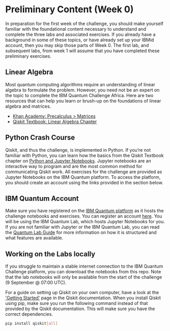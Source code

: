 # Preliminary Content (Week 0)

In preparation for the first week of the challenge, you should make yourself familiar with the foundational content necessary to understand and complete the three labs and associated exercises. If you already have a background in some of these topics, or have already set up your IBMid account, then you may skip those parts of Week 0. The first lab, and subsequent labs, from week 1 will assume that you have completed these preliminary exercises.

## Linear Algebra

Most quantum computing algorithms require an understanding of linear algebra to formulate the problem. However, you need not be an expert on the topic to complete the IBM Quantum Challenge Africa. Here are two resources that can help you learn or brush-up on the foundations of linear algebra and matrices.

- [Khan Academy: Precalculus > Matrices](https://www.khanacademy.org/math/precalculus/x9e81a4f98389efdf:matrices/x9e81a4f98389efdf:multiplying-matrices-by-matrices/v/matrix-multiplication-intro)
- [Qiskit Textbook: Linear Algebra Chapter](https://qiskit.org/textbook/ch-appendix/linear_algebra.html)

## Python Crash Course

Qiskit, and thus the challenge, is implemented in Python. If you’re not familiar with Python, you can learn how the basics from the Qiskit Textbook chapter on [Python and Jupyter Notebooks](https://qiskit.org/textbook/ch-prerequisites/python-and-jupyter-notebooks.html). Jupyter notebooks are an interactive way to program and are the most common method for communicating Qiskit work. All exercises for the challenge are provided as Jupyter Notebooks on the IBM Quantum platform. To access the platform, you should create an account using the links provided in the section below.

## IBM Quantum Account

Make sure you have registered on the [IBM Quantum platform](http://quantum-computing.ibm.com/) as it hosts the challenge notebooks and exercises. You can register an account [here](https://auth.quantum-computing.ibm.com/auth/idaas?redirectTo=https%3A%2F%2Fquantum-computing.ibm.com%2F). You will be using the IBM Quantum Lab, which hosts Jupyter Notebooks for you. If you are not familiar with Jupyter or the IBM Quantum Lab, you can read the [Quantum Lab Guide](https://quantum-computing.ibm.com/lab/docs/iql/#qlab) for more information on how it is structured and what features are available.

## Working on the Labs locally

If you struggle to maintain a stable internet connection to the IBM Quantum Challenge platform, you can download the notebooks from this repo. Note that the lab notebooks will only be available from the start of the challenge (9 September @ 07:00 UTC).

For a guide on setting up Qiskit on your own computer, have a look at the ['Getting Started'](https://qiskit.org/documentation/getting_started.html) page in the Qiskit documentation. When you install Qiskit using pip, make sure you run the following command instead of that provided by the Qiskit documentation. This will make sure you have the correct dependencies.

```bash
pip install qiskit[all]
```
